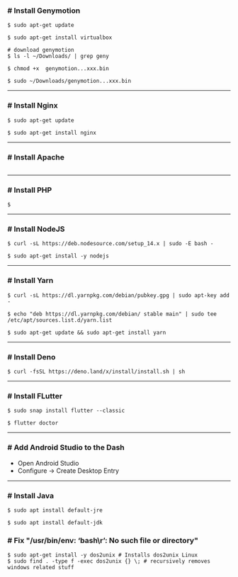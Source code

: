 ### # Install Genymotion

```
$ sudo apt-get update

$ sudo apt-get install virtualbox

# download genymotion
$ ls -l ~/Downloads/ | grep geny

$ chmod +x  genymotion...xxx.bin

$ sudo ~/Downloads/genymotion...xxx.bin
```

<hr>

### # Install Nginx

```
$ sudo apt-get update

$ sudo apt-get install nginx
```

<hr>

### # Install Apache

```

```

<hr>

### # Install PHP

```
$ 
```

<hr>

### # Install NodeJS

```
$ curl -sL https://deb.nodesource.com/setup_14.x | sudo -E bash -

$ sudo apt-get install -y nodejs
```

<hr>

### # Install Yarn

```
$ curl -sL https://dl.yarnpkg.com/debian/pubkey.gpg | sudo apt-key add -

$ echo "deb https://dl.yarnpkg.com/debian/ stable main" | sudo tee /etc/apt/sources.list.d/yarn.list

$ sudo apt-get update && sudo apt-get install yarn
```

<hr>

### # Install Deno

```
$ curl -fsSL https://deno.land/x/install/install.sh | sh
```

<hr>

### # Install FLutter

```
$ sudo snap install flutter --classic

$ flutter doctor
```

<hr>

### # Add Android Studio to the Dash

- Open Android Studio
- Configure -> Create Desktop Entry

<hr>

### # Install Java

```
$ sudo apt install default-jre

$ sudo apt install default-jdk
```

### # Fix "/usr/bin/env: ‘bash\r’: No such file or directory"

```
$ sudo apt-get install -y dos2unix # Installs dos2unix Linux
$ sudo find . -type f -exec dos2unix {} \; # recursively removes windows related stuff
```
